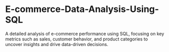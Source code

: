 # E-commerce-Data-Analysis-Using-SQL
A detailed analysis of e-commerce performance using SQL, focusing on key metrics such as sales, customer behavior, and product categories to uncover insights and drive data-driven decisions.
